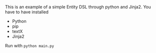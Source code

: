 This is an example of a simple Entity DSL through python and Jinja2.
You have to have installed
- Python
- pip
- textX
- Jinja2

Run with `python main.py`

